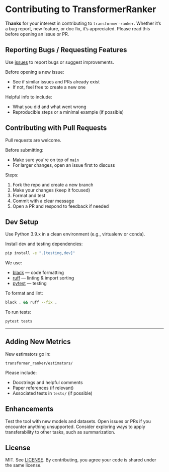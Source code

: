 # Contributing to TransformerRanker

__Thanks__ for your interest in contributing to `transformer-ranker`. Whether it’s a bug report, new feature, or doc fix, it’s appreciated. Please read this before opening an issue or PR.

## Reporting Bugs / Requesting Features

Use [issues](https://github.com/flairNLP/transformer-ranker/issues) to report bugs or suggest improvements.

Before opening a new issue:

- See if similar issues and PRs already exist
- If not, feel free to create a new one

Helpful info to include:

- What you did and what went wrong
- Reproducible steps or a minimal example (if possible)

## Contributing with Pull Requests

Pull requests are welcome.

Before submitting:

- Make sure you're on top of `main`
- For larger changes, open an issue first to discuss

Steps:

1. Fork the repo and create a new branch
2. Make your changes (keep it focused)
3. Format and test
4. Commit with a clear message
5. Open a PR and respond to feedback if needed

## Dev Setup

Use Python 3.9.x in a clean environment (e.g., virtualenv or conda).

Install dev and testing dependencies:

```bash
pip install -e ".[testing,dev]"
```

We use:

- [black](https://github.com/psf/black) — code formatting
- [ruff](https://github.com/astral-sh/ruff) — linting & import sorting
- [pytest](https://docs.pytest.org/) — testing

To format and lint:

```bash
black . && ruff --fix .
```

To run tests:

```bash
pytest tests
```

---

## Adding New Metrics

New estimators go in:

```
transformer_ranker/estimators/
```

Please include:

- Docstrings and helpful comments
- Paper references (if relevant)
- Associated tests in `tests/` (if possible)

## Enhancements

Test the tool with new models and datasets. Open issues or PRs if you encounter anything unsupported. Consider exploring ways to apply transferability to other tasks, such as summarization.

## License

MIT. See [LICENSE](./LICENSE). By contributing, you agree your code is shared under the same license.

